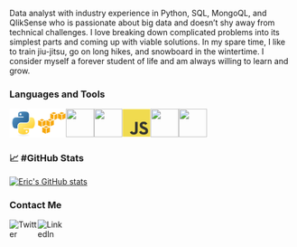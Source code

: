 Data analyst with industry experience in Python, SQL, MongoQL, and QlikSense who is passionate about big data and doesn’t shy away from technical challenges. I love breaking down complicated problems into its simplest parts and coming up with viable solutions.
In my spare time, I like to train jiu-jitsu, go on long hikes, and snowboard in the wintertime. I consider myself a forever student of life and am always willing to learn and grow. 


### Languages and Tools

<img src="https://raw.githubusercontent.com/devicons/devicon/master/icons/python/python-original.svg" width="50" height="50"><img src="https://raw.githubusercontent.com/devicons/devicon/master/icons/amazonwebservices/amazonwebservices-original.svg" width="50" height="50"><img src="https://user-images.githubusercontent.com/24623425/36042969-f87531d4-0d8a-11e8-9dee-e87ab8c6a9e3.png" width="50" height="50"><img src="https://upload.wikimedia.org/wikipedia/commons/4/4c/Typescript_logo_2020.svg" width="50" height="50"><img src="https://raw.githubusercontent.com/devicons/devicon/master/icons/javascript/javascript-original.svg" width="50" height="50"><img src="https://designlogovector.com/wp-content/uploads/2022/01/docker-logo-svg-768x768.jpg" width="50" height="50"><img src="https://www.coinbureau.com/wp-content/uploads/2018/03/solidity.png.webp" width="50" height="50">

### &#x1f4c8; #GitHub Stats

[![Eric's GitHub stats](https://github-readme-stats.vercel.app/api?username=ericdwkim&show_icons=true&theme=dark)](https://github.com/anuraghazra/github-readme-stats)


### Contact Me

<a href="https://twitter.com/ericdwkim">
  <img align="left" alt="Twitter" width="50px"
       src="https://raw.githubusercontent.com/peterthehan/peterthehan/master/assets/twitter.svg"/>
  </a>
  
<a href="https://www.linkedin.com/in/ericdwkim/">
  <img align="left" alt="LinkedIn" width="50px"
       src="https://raw.githubusercontent.com/peterthehan/peterthehan/master/assets/linkedin.svg"/>
  </a>
